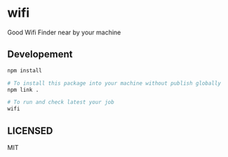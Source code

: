 # wifi

Good Wifi Finder near by your machine

## Developement

```bash
npm install

# To install this package into your machine without publish globally
npm link .

# To run and check latest your job
wifi
```

## LICENSED

MIT